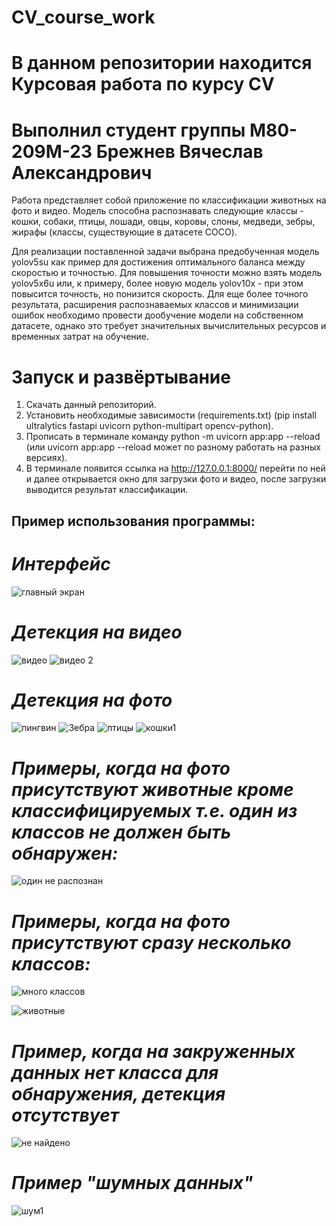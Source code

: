 # CV_course_work

# В данном репозитории находится Курсовая работа по курсу CV

# Выполнил студент группы М80-209М-23 Брежнев Вячеслав Александрович

Работа представляет собой приложение по классификации животных на фото и видео. Модель способна распознавать следующие классы - кошки, собаки, птицы, лошади, овцы, коровы, слоны, медведи, зебры, жирафы (классы, существующие в датасете COCO).

Для реализации поставленной задачи выбрана предобученная модель yolov5su как пример для достижения оптимального баланса между скоростью и точностью. Для повышения точности можно взять модель yolov5x6u или, к примеру, более новую модель yolov10x - при этом повысится точность, но понизится скорость. Для еще более точного результата, расширения распознаваемых классов и минимизации ошибок необходимо провести дообучение модели на собственном датасете, однако это требует значительных вычислительных ресурсов и временных затрат на обучение.

# Запуск и развёртывание

1. Скачать данный репозиторий.
2. Установить необходимые зависимости (requirements.txt) (pip install ultralytics fastapi uvicorn python-multipart opencv-python).
3. Прописать в терминале команду python -m uvicorn app:app --reload (или uvicorn app:app --reload может по разному работать на разных версиях).
4. В терминале появится ссылка на http://127.0.0.1:8000/ перейти по ней и далее открывается окно для загрузки фото и видео, после загрузки выводится результат классификации.

## Пример использования программы:

# *Интерфейс*

![главный экран](https://github.com/user-attachments/assets/f2258ac2-3031-4430-a9d1-c13fb1108e93)


# *Детекция на видео*
![видео](https://github.com/user-attachments/assets/fe6f4d19-addf-4609-9f6b-257cf26597cc)
![видео 2](https://github.com/user-attachments/assets/d2f73845-3d77-4f64-9538-b822ee26d68b)

# *Детекция на фото*

![пингвин](https://github.com/user-attachments/assets/a02ed05c-6e30-48dd-9c0e-75d6bf3ee9eb)
![Зебра](https://github.com/user-attachments/assets/8c293e97-014f-4d4f-97dd-398f6dd633da)
![птицы](https://github.com/user-attachments/assets/f28b3b00-5556-4b15-b1f6-3beaa1685678)
![кошки1](https://github.com/user-attachments/assets/359fbd5e-0ec8-4959-bb22-537799baab14)


# *Примеры, когда на фото присутствуют животные кроме классифицируемых т.е. один из классов не должен быть обнаружен:*
![один не распознан](https://github.com/user-attachments/assets/8ae20acf-7bf6-4ad8-9cab-959c8985f9b6)

# *Примеры, когда на фото присутствуют сразу несколько классов:*
![много классов](https://github.com/user-attachments/assets/d17bdaf9-de12-4cd1-ada8-b12871d7314c)

![животные](https://github.com/user-attachments/assets/f0b42c4d-c83e-40ff-a7c9-a3f4c3a7d030)


# *Пример, когда на закруженных данных нет класса для обнаружения, детекция отсутствует*

![не найдено](https://github.com/user-attachments/assets/112cb938-065e-4940-b882-b03f5cff3628)

# *Пример "шумных данных"*

![шум1](https://github.com/user-attachments/assets/79c8a4ca-8a3c-4457-99c9-bef0e65406c0)





